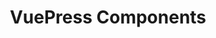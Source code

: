 ---
home: true
title: VuePress Components
actionText: Get Started →
actionLink: components.md
footer: Made by ocular-d
---